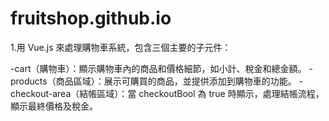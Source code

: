 # fruitshop.github.io
1.用 Vue.js 來處理購物車系統，包含三個主要的子元件：

-cart（購物車）：顯示購物車內的商品和價格細節，如小計、稅金和總金額。
-products（商品區域）：展示可購買的商品，並提供添加到購物車的功能。
-checkout-area（結帳區域）：當 checkoutBool 為 true 時顯示，處理結帳流程，顯示最終價格及稅金。
